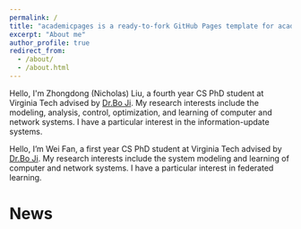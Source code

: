 ```yaml
---
permalink: /
title: "academicpages is a ready-to-fork GitHub Pages template for academic personal websites"
excerpt: "About me"
author_profile: true
redirect_from: 
  - /about/
  - /about.html
---
```


Hello, I'm Zhongdong (Nicholas) Liu, a fourth year CS PhD student at Virginia Tech advised by [Dr.Bo Ji](https://people.cs.vt.edu/boji/). My research interests include the modeling, analysis, control, optimization, and learning of computer and network systems. I have a particular interest in the information-update systems. 

Hello, I’m Wei Fan, a first year CS PhD student at Virginia Tech advised by [Dr.Bo Ji](https://people.cs.vt.edu/boji/). My research interests include the system modeling and learning of computer and network systems. I have a particular interest in federated learning.

News
======
